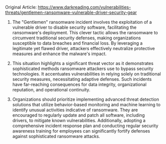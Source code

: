 Original Article: https://www.darkreading.com/vulnerabilities-threats/gentlemen-ransomware-vulnerable-driver-security-gear

1) The "Gentlemen" ransomware incident involves the exploitation of a vulnerable driver to disable security software, facilitating the ransomware's deployment. This clever tactic allows the ransomware to circumvent traditional security defenses, making organizations susceptible to data breaches and financial loss. By leveraging a legitimate yet flawed driver, attackers effectively neutralize protective measures and enhance the malware's impact.

2) This situation highlights a significant threat vector as it demonstrates sophisticated methods ransomware attackers use to bypass security technologies. It accentuates vulnerabilities in relying solely on traditional security measures, necessitating adaptive defenses. Such incidents have far-reaching consequences for data integrity, organizational reputation, and operational continuity.

3) Organizations should prioritize implementing advanced threat detection solutions that utilize behavior-based monitoring and machine learning to identify unusual activities indicative of ransomware. They are encouraged to regularly update and patch all software, including drivers, to mitigate known vulnerabilities. Additionally, adopting a comprehensive incident response plan and conducting regular security awareness training for employees can significantly fortify defenses against sophisticated ransomware attacks.